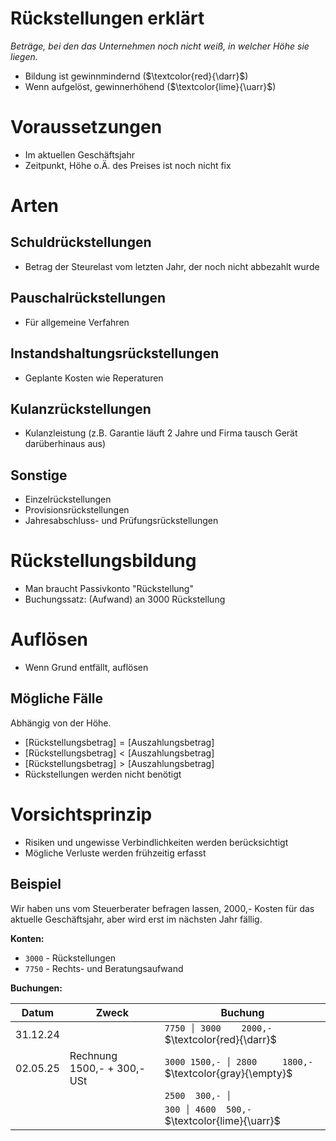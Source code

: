 # Rückstellungen erklärt
*Beträge, bei den das Unternehmen noch nicht weiß, in welcher Höhe sie liegen.*

- Bildung ist gewinnmindernd ($\textcolor{red}{\darr}$)
- Wenn aufgelöst, gewinnerhöhend ($\textcolor{lime}{\uarr}$)

# Voraussetzungen
- Im aktuellen Geschäftsjahr
- Zeitpunkt, Höhe o.Ä. des Preises ist noch nicht fix

# Arten
## Schuldrückstellungen
- Betrag der Steurelast vom letzten Jahr, der noch nicht abbezahlt wurde

## Pauschalrückstellungen
- Für allgemeine Verfahren

## Instandshaltungsrückstellungen
- Geplante Kosten wie Reperaturen

## Kulanzrückstellungen
- Kulanzleistung (z.B. Garantie läuft 2 Jahre und Firma tausch Gerät darüberhinaus aus)

## Sonstige
- Einzelrückstellungen
- Provisionsrückstellungen
- Jahresabschluss- und Prüfungsrückstellungen

# Rückstellungsbildung
- Man braucht Passivkonto "Rückstellung"
- Buchungssatz: (Aufwand) an 3000 Rückstellung

# Auflösen
- Wenn Grund entfällt, auflösen
## Mögliche Fälle
Abhängig von der Höhe.

- $\text{[Rückstellungsbetrag]}=\text{[Auszahlungsbetrag]}$
- $\text{[Rückstellungsbetrag]}<\text{[Auszahlungsbetrag]}$
- $\text{[Rückstellungsbetrag]}>\text{[Auszahlungsbetrag]}$
- Rückstellungen werden nicht benötigt

# Vorsichtsprinzip
- Risiken und ungewisse Verbindlichkeiten werden berücksichtigt
- Mögliche Verluste werden frühzeitig erfasst

## Beispiel
Wir haben uns vom Steuerberater befragen lassen, 2000,- Kosten für das aktuelle Geschäftsjahr, aber wird erst im nächsten Jahr fällig.

**Konten:**
- `3000` - Rückstellungen
- `7750` - Rechts- und Beratungsaufwand

**Buchungen:**

|Datum|Zweck|Buchung|
|-|-|-|
| 31.12.24 | | `7750 │ 3000    2000,-` $\textcolor{red}{\darr}$ |
| 02.05.25 | Rechnung 1500,- + 300,- USt | `3000 1500,- │ 2800     1800,-` $\textcolor{gray}{​\empty}$ |
| | |  `2500 ​ 300,- │` |
| | | `300 │ 4600 ​​ 500,-` $\textcolor{lime}{\uarr}$ |
